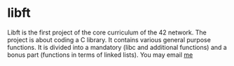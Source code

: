 # libft
Libft is the first project of the core curriculum of the 42 network. The project is about coding a C library. It contains various general purpose functions. It is divided into a mandatory (libc and additional functions) and a bonus part (functions in terms of linked lists).
You may email [me](lspohle@student.42wolfsburg.de)
